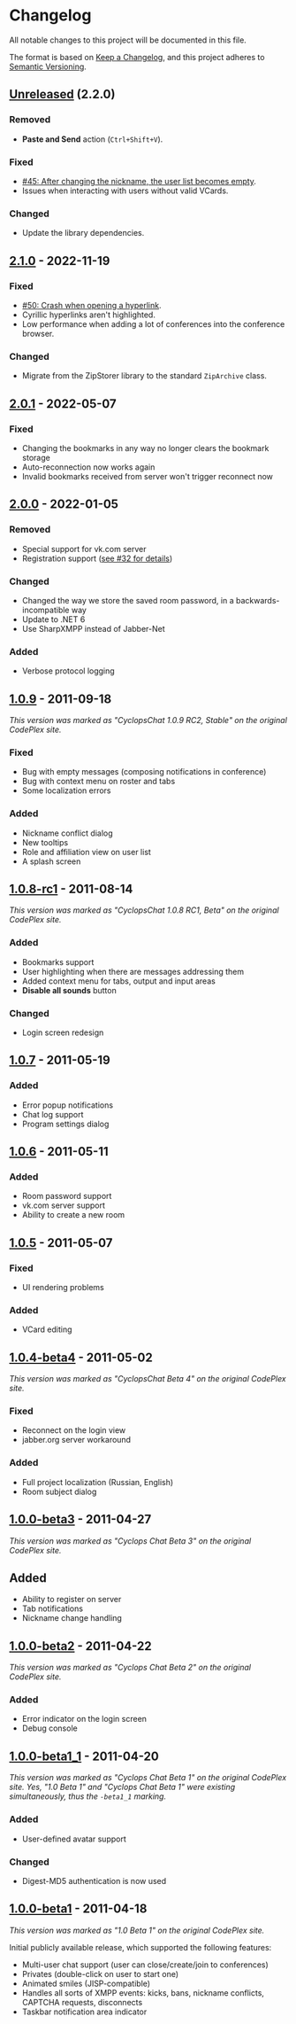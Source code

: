 Changelog
=========

All notable changes to this project will be documented in this file.

The format is based on [Keep a Changelog](https://keepachangelog.com/en/1.0.0/), and this project adheres to [Semantic Versioning](https://semver.org/spec/v2.0.0.html).

## [Unreleased] (2.2.0)
### Removed
- **Paste and Send** action (`Ctrl+Shift+V`).

### Fixed
- [#45: After changing the nickname, the user list becomes empty](https://github.com/ForNeVeR/CyclopsChat/issues/45).
- Issues when interacting with users without valid VCards.

### Changed
- Update the library dependencies.

## [2.1.0] - 2022-11-19
### Fixed
- [#50: Crash when opening a hyperlink](https://github.com/ForNeVeR/CyclopsChat/issues/50).
- Cyrillic hyperlinks aren't highlighted.
- Low performance when adding a lot of conferences into the conference browser.

### Changed
- Migrate from the ZipStorer library to the standard `ZipArchive` class.

## [2.0.1] - 2022-05-07
### Fixed
- Changing the bookmarks in any way no longer clears the bookmark storage
- Auto-reconnection now works again
- Invalid bookmarks received from server won't trigger reconnect now

## [2.0.0] - 2022-01-05
### Removed
- Special support for vk.com server
- Registration support ([see #32 for details](https://github.com/ForNeVeR/CyclopsChat/issues/32))

### Changed
- Changed the way we store the saved room password, in a backwards-incompatible way
- Update to .NET 6
- Use SharpXMPP instead of Jabber-Net

### Added
- Verbose protocol logging

## [1.0.9] - 2011-09-18

_This version was marked as "CyclopsChat 1.0.9 RC2, Stable" on the original CodePlex site._

### Fixed
- Bug with empty messages (composing notifications in conference)
- Bug with context menu on roster and tabs
- Some localization errors

### Added
- Nickname conflict dialog
- New tooltips
- Role and affiliation view on user list
- A splash screen

## [1.0.8-rc1] - 2011-08-14

_This version was marked as "CyclopsChat 1.0.8 RC1, Beta" on the original CodePlex site._

### Added
- Bookmarks support
- User highlighting when there are messages addressing them
- Added context menu for tabs, output and input areas
- **Disable all sounds** button

### Changed
- Login screen redesign

## [1.0.7] - 2011-05-19
### Added
- Error popup notifications
- Chat log support
- Program settings dialog

## [1.0.6] - 2011-05-11
### Added
- Room password support
- vk.com server support
- Ability to create a new room

## [1.0.5] - 2011-05-07
### Fixed
- UI rendering problems

### Added
- VCard editing

## [1.0.4-beta4] - 2011-05-02

_This version was marked as "CyclopsChat Beta 4" on the original CodePlex site._

### Fixed
- Reconnect on the login view
- jabber.org server workaround

### Added
- Full project localization (Russian, English)
- Room subject dialog

## [1.0.0-beta3] - 2011-04-27

_This version was marked as "Cyclops Chat Beta 3" on the original CodePlex site._

## Added
- Ability to register on server
- Tab notifications
- Nickname change handling

## [1.0.0-beta2] - 2011-04-22

_This version was marked as "Cyclops Chat Beta 2" on the original CodePlex site._

### Added
- Error indicator on the login screen
- Debug console

## [1.0.0-beta1_1] - 2011-04-20

_This version was marked as "Cyclops Chat Beta 1" on the original CodePlex site. Yes, "1.0 Beta 1" and "Cyclops Chat Beta 1" were existing simultaneously, thus the `-beta1_1` marking._

### Added
- User-defined avatar support

### Changed
- Digest-MD5 authentication is now used

## [1.0.0-beta1] - 2011-04-18

_This version was marked as "1.0 Beta 1" on the original CodePlex site._

Initial publicly available release, which supported the following features:

- Multi-user chat support (user can close/create/join to conferences)
- Privates (double-click on user to start one)
- Animated smiles (JISP-compatible)
- Handles all sorts of XMPP events: kicks, bans, nickname conflicts, CAPTCHA requests, disconnects
- Taskbar notification area indicator

[1.0.0-beta1]: https://github.com/ForNeVeR/CyclopsChat/releases/tag/v1.0.0-beta1
[1.0.0-beta1_1]: https://github.com/ForNeVeR/CyclopsChat/compare/v1.0.0-beta1...v1.0.0-beta1_1
[1.0.0-beta2]: https://github.com/ForNeVeR/CyclopsChat/compare/v1.0.0-beta1_1...v1.0.0-beta2
[1.0.0-beta3]: https://github.com/ForNeVeR/CyclopsChat/compare/v1.0.0-beta2...v1.0.0-beta3
[1.0.4-beta4]: https://github.com/ForNeVeR/CyclopsChat/compare/v1.0.0-beta3...v1.0.4-beta4
[1.0.5]: https://github.com/ForNeVeR/CyclopsChat/compare/v1.0.4-beta4...v1.0.5
[1.0.6]: https://github.com/ForNeVeR/CyclopsChat/compare/v1.0.5...v1.0.6
[1.0.7]: https://github.com/ForNeVeR/CyclopsChat/compare/v1.0.6...v1.0.7
[1.0.8-rc1]: https://github.com/ForNeVeR/CyclopsChat/compare/v1.0.7...v1.0.8-rc1
[1.0.9]: https://github.com/ForNeVeR/CyclopsChat/compare/v1.0.8-rc1...v1.0.9
[2.0.0]: https://github.com/ForNeVeR/CyclopsChat/compare/v1.0.9...v2.0.0
[2.0.1]: https://github.com/ForNeVeR/CyclopsChat/compare/v2.0.0...v2.0.1
[2.1.0]: https://github.com/ForNeVeR/CyclopsChat/compare/v2.0.1...v2.1.0
[Unreleased]: https://github.com/ForNeVeR/CyclopsChat/compare/v2.1.0...HEAD
